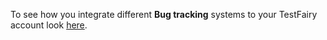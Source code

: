 To see how you integrate different __Bug tracking__ systems to your TestFairy account look [here](https://docs.testfairy.com/Bug_Tracking/Overview.html).
